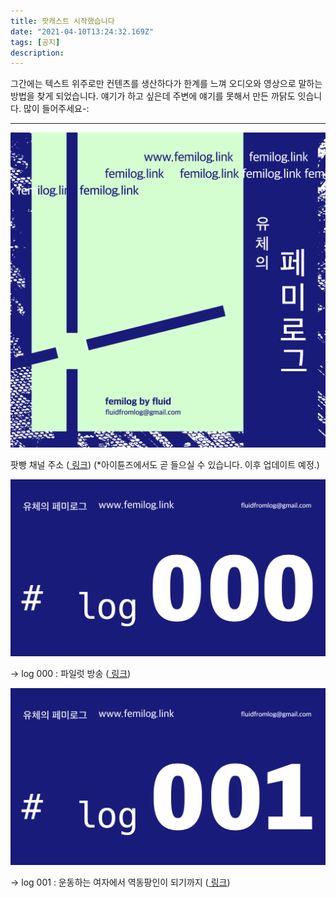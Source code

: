 ```yaml
---
title: 팟캐스트 시작했습니다
date: "2021-04-10T13:24:32.169Z"
tags: [공지]
description: 
---
```


그간에는 텍스트 위주로만 컨텐츠를 생산하다가 한계를 느껴 오디오와 영상으로 말하는 방법을 찾게 되었습니다. 얘기가 하고 싶은데 주변에 얘기를 못해서 만든 까닭도 잇습니다. 많이 들어주세요-: 

---

![potcast](./potcast.png)

팟빵 채널 주소 (<a href="http://www.podbbang.com/ch/1780218" target="_blank"> 링크</a>)
(*아이튠즈에서도 곧 들으실 수 있습니다. 이후 업데이트 예정.)

![episode_thum_2_RGB_000](./episode_thum_2_RGB_000.png)

-> log 000 : 파일럿 방송 (<a href="http://www.podbbang.com/ch/1780218?e=24010733" target="_blank"> 링크</a>)

![episode_thum_2_RGB_001](./episode_thum_2_RGB_001.png)

-> log 001 : 운동하는 여자에서 역동팡인이 되기까지 (<a href="http://www.podbbang.com/ch/1780218?e=24010737" target="_blank"> 링크</a>)

